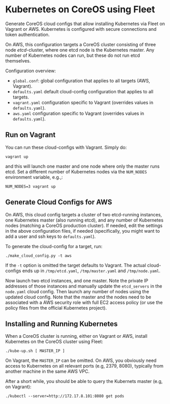 # Kubernetes on CoreOS using Fleet #

Generate CoreOS cloud configs that allow installing Kubernetes via
Fleet on Vagrant or AWS. Kubernetes is configured with secure
connections and token authentication.

On AWS, this configuration targets a CoreOS cluster consisting of
three node *etcd*-cluster, where one etcd node is the Kubernetes
master. Any number of Kubernetes nodes can run, but these do not run
etcd themselves.

Configuration overview:

- `global.conf`: global configuration that applies to all targets
(AWS, Vagrant).
- `defaults.yaml` default cloud-config configuration that applies to
all targets.
- `vagrant.yaml` configuration specific to Vagrant (overrides values
in `defaults.yaml`).
- `aws.yaml` configuration specific to Vagrant (overrides values
in `defaults.yaml`).

## Run on Vagrant ##

You can run these cloud-configs with Vagrant. Simply do:

    vagrant up

and this will launch one master and one node where only the master
runs etcd. Set a different number of Kubernetes nodes via the
`NUM_NODES` environment variable, e.g.,:

    NUM_NODES=3 vagrant up

## Generate Cloud Configs for AWS ##

On AWS, this cloud config targets a cluster of two etcd-running
instances, one Kubernetes master (also running etcd), and any number
of Kubernetes nodes (matching a CoreOS production cluster). If needed,
edit the settings in the above configuration files, if needed
(specifically, you might want to add a user and ssh keys to
`defaults.yaml`).

To generate the cloud-config for a target, run:

    ./make_cloud_config.py -t aws

If the `-t` option is omitted the target defaults to Vagrant. The
actual cloud-configs ends up in `/tmp/etcd.yaml`, `/tmp/master.yaml`
and `/tmp/node.yaml`.

Now launch two etcd instances, and one master. Note the private IP
addresses of those instances and manually update the `etcd_servers` in
the `node.yaml` cloud config. Then launch any number of nodes using
the updated cloud config. Note that the master and the nodes need to
be associated with a AWS security role with full EC2 access policy (or
use the policy files from the official Kubernetes project).

## Installing and Running Kubernetes ##

When a CoreOS cluster is running, either on Vagrant or AWS, install
Kubernetes on the CoreOS cluster using Fleet:

    ./kube-up.sh [ MASTER_IP ]

On Vagrant, the `MASTER_IP` can be omitted. On AWS, you obviously need
access to Kubernetes on all relevant ports (e.g, 2379, 8080),
typically from another machine in the same AWS VPC.

After a short while, you should be able to query the Kubernets master
(e.g, on Vagrant):

    ./kubectl --server=http://172.17.8.101:8080 get pods
